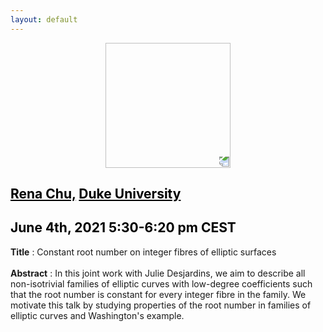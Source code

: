 ```yaml
---
layout: default
---
```


<p align="center">
  <img width="200" height="200" style="transform: rotate(0.5turn);" src="https://upload.wikimedia.org/wikipedia/commons/1/18/Rational_points_of_bounded_height_outside_the_27_lines_on_Clebsch%27s_diagonal_cubic_surface.png">
</p>

## <a href="https://scholars.duke.edu/person/rena.chu" style="color:black">Rena Chu,</a> <a href="https://duke.edu/" style="color:black">Duke University</a>
## <c style="color:black">June 4th, 2021  5:30-6:20 pm CEST</c>

<b>Title</b> : Constant root number on integer fibres of elliptic surfaces
<br>
<br>
<b>Abstract</b> :  In this joint work with Julie Desjardins, we aim to describe all non-isotrivial families of elliptic curves with low-degree coefficients such that the root number is constant for every integer fibre in the family. We motivate this talk by studying properties of the root number in families of elliptic curves and Washington's example.

